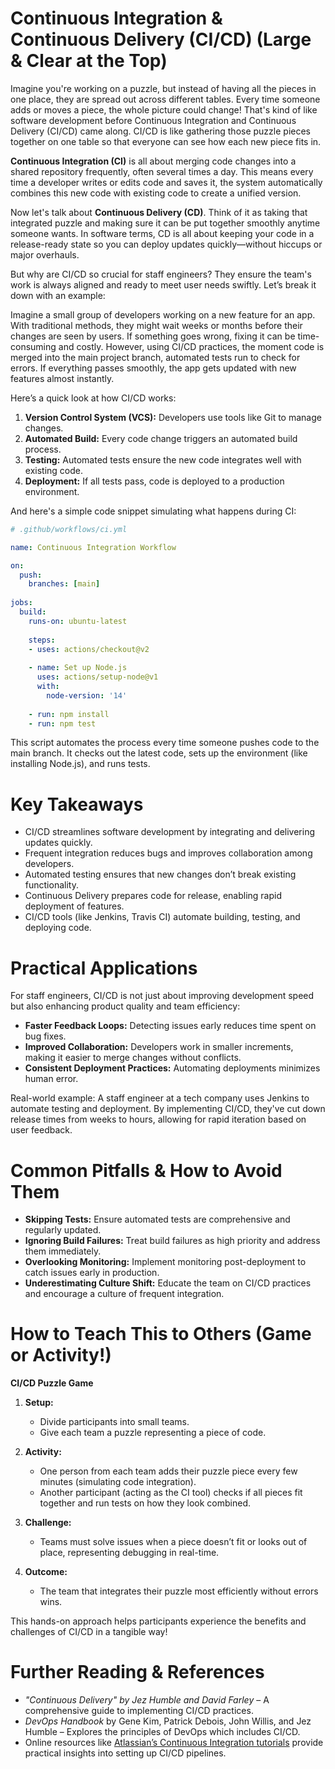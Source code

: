 # Continuous Integration & Continuous Delivery (CI/CD) (Large & Clear at the Top)

Imagine you're working on a puzzle, but instead of having all the pieces in one place, they are spread out across different tables. Every time someone adds or moves a piece, the whole picture could change! That's kind of like software development before Continuous Integration and Continuous Delivery (CI/CD) came along. CI/CD is like gathering those puzzle pieces together on one table so that everyone can see how each new piece fits in.

**Continuous Integration (CI)** is all about merging code changes into a shared repository frequently, often several times a day. This means every time a developer writes or edits code and saves it, the system automatically combines this new code with existing code to create a unified version.

Now let's talk about **Continuous Delivery (CD)**. Think of it as taking that integrated puzzle and making sure it can be put together smoothly anytime someone wants. In software terms, CD is all about keeping your code in a release-ready state so you can deploy updates quickly—without hiccups or major overhauls.

But why are CI/CD so crucial for staff engineers? They ensure the team's work is always aligned and ready to meet user needs swiftly. Let’s break it down with an example:

Imagine a small group of developers working on a new feature for an app. With traditional methods, they might wait weeks or months before their changes are seen by users. If something goes wrong, fixing it can be time-consuming and costly. However, using CI/CD practices, the moment code is merged into the main project branch, automated tests run to check for errors. If everything passes smoothly, the app gets updated with new features almost instantly.

Here’s a quick look at how CI/CD works:

1. **Version Control System (VCS):** Developers use tools like Git to manage changes.
2. **Automated Build:** Every code change triggers an automated build process.
3. **Testing:** Automated tests ensure the new code integrates well with existing code.
4. **Deployment:** If all tests pass, code is deployed to a production environment.

And here's a simple code snippet simulating what happens during CI:

```yaml
# .github/workflows/ci.yml

name: Continuous Integration Workflow

on:
  push:
    branches: [main]
    
jobs:
  build:
    runs-on: ubuntu-latest
    
    steps:
    - uses: actions/checkout@v2
      
    - name: Set up Node.js
      uses: actions/setup-node@v1
      with:
        node-version: '14'
        
    - run: npm install
    - run: npm test
```

This script automates the process every time someone pushes code to the main branch. It checks out the latest code, sets up the environment (like installing Node.js), and runs tests.

# Key Takeaways

- CI/CD streamlines software development by integrating and delivering updates quickly.
- Frequent integration reduces bugs and improves collaboration among developers.
- Automated testing ensures that new changes don’t break existing functionality.
- Continuous Delivery prepares code for release, enabling rapid deployment of features.
- CI/CD tools (like Jenkins, Travis CI) automate building, testing, and deploying code.

# Practical Applications

For staff engineers, CI/CD is not just about improving development speed but also enhancing product quality and team efficiency:

- **Faster Feedback Loops:** Detecting issues early reduces time spent on bug fixes.
- **Improved Collaboration:** Developers work in smaller increments, making it easier to merge changes without conflicts.
- **Consistent Deployment Practices:** Automating deployments minimizes human error.

Real-world example: A staff engineer at a tech company uses Jenkins to automate testing and deployment. By implementing CI/CD, they've cut down release times from weeks to hours, allowing for rapid iteration based on user feedback.

# Common Pitfalls & How to Avoid Them

- **Skipping Tests:** Ensure automated tests are comprehensive and regularly updated.
- **Ignoring Build Failures:** Treat build failures as high priority and address them immediately.
- **Overlooking Monitoring:** Implement monitoring post-deployment to catch issues early in production.
- **Underestimating Culture Shift:** Educate the team on CI/CD practices and encourage a culture of frequent integration.

# How to Teach This to Others (Game or Activity!)

**CI/CD Puzzle Game**

1. **Setup:**
   - Divide participants into small teams.
   - Give each team a puzzle representing a piece of code.
   
2. **Activity:**
   - One person from each team adds their puzzle piece every few minutes (simulating code integration).
   - Another participant (acting as the CI tool) checks if all pieces fit together and run tests on how they look combined.

3. **Challenge:**
   - Teams must solve issues when a piece doesn’t fit or looks out of place, representing debugging in real-time.
   
4. **Outcome:**
   - The team that integrates their puzzle most efficiently without errors wins.

This hands-on approach helps participants experience the benefits and challenges of CI/CD in a tangible way!

# Further Reading & References

- *"Continuous Delivery" by Jez Humble and David Farley* – A comprehensive guide to implementing CI/CD practices.
- *DevOps Handbook* by Gene Kim, Patrick Debois, John Willis, and Jez Humble – Explores the principles of DevOps which includes CI/CD.
- Online resources like [Atlassian’s Continuous Integration tutorials](https://www.atlassian.com/software/jira/guides/agile/tutorials/continuous-integration) provide practical insights into setting up CI/CD pipelines.
